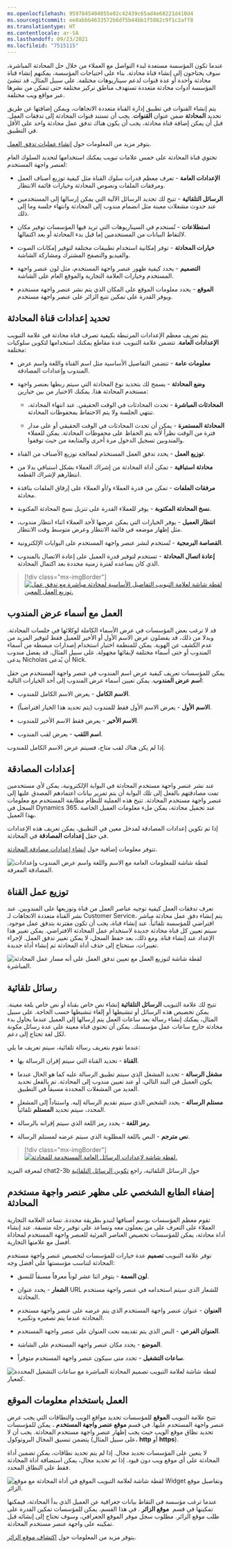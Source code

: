```yaml
---
ms.openlocfilehash: 9597845404055e02c42439c65ad4e68221d410d4
ms.sourcegitcommit: ee8abbb4633572b6df5b44bb1f5862c9f1c2aff8
ms.translationtype: HT
ms.contentlocale: ar-SA
ms.lasthandoff: 09/23/2021
ms.locfileid: "7515115"
---
```

عندما تكون المؤسسة مستعدة لبدء التواصل مع العملاء من خلال حل المحادثة المباشرة، سوف يحتاجون إلى إنشاء قناة محادثة. بناء على احتياجات المؤسسة، يمكنهم إنشاء قناة محادثة واحدة أو عدة قنوات لدعم سيناريوهات مختلفة. على سبيل المثال، قد تنشئ المؤسسة أدوات محادثة متعددة تستهدف مناطق تركيز مختلفة حتى تتمكن من نشرها عبر مواقع ويب مختلفة.  

يتم إنشاء القنوات في تطبيق إدارة القناة متعددة الاتجاهات، ويمكن إضافتها عن طريق تحديد **المحادثة** ضمن عنوان **القنوات**.  يجب أن تستند قنوات المحادثة إلى تدفقات العمل. قبل أن يمكن إضافة قناة محادثة، يجب أن يكون هناك تدفق عمل محادثة واحد على الأقل في التطبيق.  

يتوفر مزيد من المعلومات حول [إنشاء عمليات تدفق العمل](/dynamics365/omnichannel/administrator/work-streams-introduction?azure-portal=true#create-a-work-stream/). 

تحتوي قناة المحادثة على خمس علامات تبويب يمكنك استخدامها لتحديد السلوك العام لعنصر واجهة المستخدم:

-   **الإعدادات العامة** - تعرف معظم قدرات سلوك القناة مثل كيفية توزيع أصناف العمل ومرفقات الملفات ونصوص المحادثة وخيارات قائمة الانتظار.

-   **الرسائل التلقائية** - تتيح لك تحديد الرسائل الآلية التي يمكن إرسالها إلى المستخدمين عند حدوث مشغلات معينة مثل انضمام مندوب إلى المحادثة وانتهاء جلسة وما إلى ذلك.  

-   **استطلاعات** - تُستخدم في السيناريوهات التي تريد فيها المؤسسات توفير مكان لالتقاط البيانات من المستخدمين إما قبل بدء المحادثة أو بعد اكتمالها.

-   **خيارات المحادثة** - توفر إمكانية استخدام تطبيقات مختلفة لتوفير إمكانات الصوت والفيديو والتصفح المشترك ومشاركة الشاشة. 

-   **التصميم** - يحدد كيفية ظهور عنصر واجهة المستخدم، مثل لون عنصر واجهة المستخدم وخيارات العلامة التجارية والموقع العام على الشاشة. 

-   **الموقع** - يحدد معلومات الموقع على المكان الذي يتم نشر عنصر واجهة مستخدم ويوفر القدرة على تمكين تتبع الزائر على عنصر واجهة مستخدم.

## <a name="define-chat-channel-settings"></a>تحديد إعدادات قناة المحادثة

يتم تعريف معظم الإعدادات المرتبطة بكيفية تصرف قناة محادثة في علامة التبويب **الإعدادات العامة**. تتضمن علامة التبويب عدة مقاطع يمكنك استخدامها لتكوين سلوكيات مختلفة:

-   **معلومات عامة** - تتضمن التفاصيل الأساسية مثل اسم القناة واللغة واسم عرض المندوب وإعدادات المصادقة.

-   **وضع المحادثة** - يسمح لك بتحديد نوع المحادثة التي سيتم ربطها بعنصر واجهة مستخدم المحادثة هذا. 
    يمكنك الاختيار من بين خيارين:

    -   **المحادثات المباشرة** - تحدث المحادثات في الوقت الحقيقي. عند انتهاء المحادثة، تنتهي الجلسة ولا يتم الاحتفاظ بمحفوظات المحادثة. 

    -   **المحادثة المستمرة** - يمكن أن تحدث المحادثات في الوقت الحقيقي أو على مدار فترة من الوقت نظراً لأنه يتم الحفاظ على محفوظات المحادثة. 
        يمكن للعملاء والمندوبين تسجيل الدخول مرة أخرى والمتابعة من حيث توقفوا. 

-   **توزيع العمل** - يحدد تدفق العمل المستخدَم لمعالجة توزيع الأصناف من القناة.

-   **محادثة استباقية** - تمكن أداة المحادثة من إشراك العملاء بشكل استباقي بدلا من انتظارهم لإشراك القطعة.

-   **مرفقات الملفات** - تمكن من قدرة العملاء و/أو العملاء على إرفاق الملفات بنافذة محادثة.

-   **نسخ المحادثة المكتوبة** - يوفر للعملاء القدرة على تنزيل نسخ المحادثة المكتوبة.

-   **انتظار العميل** - يوفر الخيارات التي يمكن عرضها لأحد العملاء اثناء انتظار مندوب، مثل إظهار موضعه في قائمة الانتظار وعرض متوسط وقت الانتظار.   

-   **القصاصة البرمجية** - تُستخدم لنشر عنصر واجهة المستخدم على البوابات الإلكترونية.

-   **إعادة اتصال المحادثة** - تستخدم لتوفير قدرة العميل على إعادة الاتصال بالمندوب الذي كان يساعده لفترة زمنية محددة بعد اكتمال المحادثة.  

> [!div class="mx-imgBorder"]
> [![لقطة شاشة لعلامة التبويب التفاصيل الأساسية لمحادثة مباشرة مع تدفق عمل توزيع العمل المعين.](../media/chat-2-1.png)](../media/chat-2-1.png#lightbox)

## <a name="work-with-agent-display-names"></a>العمل مع أسماء عرض المندوب

قد لا ترغب بعض المؤسسات في عرض الأسماء الكاملة لوكلائها في جلسات المحادثة. وبدلا من ذلك، قد يفضلون عرض الاسم الأول أو الأخير للعميل فقط لتوفير المزيد من عدم الكشف عن الهوية. يمكن للمنظمة اختيار استخدام إصدارات مبسطة من أسماء المندوب أو حتى أسماء مختلفة لإبقائها مجهولة. على سبيل المثال، قد يفضل مندوب يدعى Nicholas أن يُدعى Nick.  

يمكن للمؤسسات تعريف كيفية عرض اسم المندوب في عنصر واجهة المستخدم من حقل **اسم عرض المندوب**. يمكن تعيين أسماء عرض المندوب إلى أحد الخيارات التالية:

-   **الاسم الكامل** - يعرض الاسم الكامل للمندوب.

-   **الاسم الأول** - يعرض الاسم الأول فقط للمندوب (يتم تحديد هذا الخيار افتراضياً).

-   **الاسم الأخير** - يعرض فقط الاسم الأخير للمندوب.

-   **اسم اللقب** - يعرض لقب المندوب.

إذا لم يكن هناك لقب متاح، فسيتم عرض الاسم الكامل للمندوب.

## <a name="authentication-settings"></a>إعدادات المصادقة

عند نشر عنصر واجهة مستخدم المحادثة في البوابة الإلكترونية، يمكن لأي مستخدمين تمت مصادقتهم بالفعل إلى تلك البوابة أن يتم تمرير بيانات اعتمادهم المصدق عليها إلى عنصر واجهة مستخدم المحادثة. تتيح هذه العملية للنظام مطابقة المستخدم مع معلومات السجل في Dynamics 365. عند تحميل محادثة، يمكن ملء معلومات العميل الخاصة بهذا العميل.  

إذا تم تكوين إعدادات المصادقة لمدخل معين في التطبيق، يمكن تعريف هذه الإعدادات في حقل **إعدادات المصادقة** في المحادثة.  

تتوفر معلومات إضافية حول [إنشاء إعدادات مصادقة المحادثة](/dynamics365/omnichannel/administrator/create-chat-auth-settings/?azure-portal=true). 

![لقطة شاشة للمعلومات العامة مع الاسم واللغة واسم عرض المندوب وإعدادات المصادقة المعرفة.](../media/chat-2-2.png)

## <a name="channel-work-distribution"></a>توزيع عمل القناة

تعرف تدفقات العمل كيفية توجيه عناصر العمل من قناة وتوزيعها على المندوبين. عند نشر القناة متعددة الاتجاهات لـ Customer Service، يتم إنشاء دفق عمل محادثة مباشر افتراضي للمؤسسة تلقائياً. عند إنشاء قناة، يجب أن تكون مقترنة بتدفق عمل موجود. سيتم تعيين كل قناة محادثة جديدة لاستخدام عمل المحادثة الافتراضي. يمكن تغيير هذا الإعداد عند إنشاء قناة.
ومع ذلك، بعد حفظ السجل، لا يمكن تغيير تدفق العمل. لإجراء تغييرات، ستحتاج إلى حذف أداة المحادثة ثم إنشاء أداة جديدة.

![لقطة شاشة لتوزيع العمل مع تعيين تدفق العمل على أنه مسار عمل المحادثة المباشرة.](../media/chat-2-3.png)

## <a name="automated-messages"></a>رسائل تلقائية

تتيح لك علامة التبويب **الرسائل التلقائية** إنشاء نص خاص بقناة أو نص خاص بلغة معينة. يمكن تخصيص هذه الرسائل أو تنشيطها أو إلغاء تنشيطها حسب الحاجة. على سبيل المثال، يمكنك إنشاء رسالة بعد ساعات العمل يتم إرسالها إلى العميل عندما يحاول بدء محادثة خارج ساعات عمل مؤسستك. يمكن أن تحتوي قناة معينة على عدة رسائل مكونة لكل لغة تحتاج إلى دعم.

عندما تقوم بتعريف رسالة تلقائية، سيتم تعريف ما يلي:

-   **القناة** - تحديد القناة التي سيتم إقران الرسالة بها.

-   **مشغل الرسالة** - تحديد المشغل الذي سيتم تطبيق الرسالة عليه كما هو الحال عندما يكون العميل في البند التالي، أو عند تعيين مندوب إلى المحادثة. تم بالفعل تحديد العديد من المشغلات المحددة مسبقاً في التطبيق.

-   **مستلم الرسالة** - يحدد الشخص الذي سيتم تقديم الرسالة إليه. واستناداً إلى المشغل المحدد، سيتم تحديد **المستلم** تلقائياً.  

-   **رمز اللغة** - يحدد رمز اللغة الذي سيتم إقرانه بالرسالة.  

-   **نص مترجم** - النص باللغة المطلوبة الذي سيتم عرضه لمستلم الرسالة.  

> [!div class="mx-imgBorder"]
> [![لقطة شاشة لإعدادات الرسائل العامة المستخدمة للمحادثة.](../media/chat-2-3b.png)](../media/chat-2-3b.png#lightbox)

لمعرفة المزيد chat2-3b حول الرسائل التلقائية، راجع [تكوين الرسائل التلقائية](/dynamics365/customer-service/configure-automated-message?azure-portal=true)

## <a name="personalize-a-chat-widgets-appearance"></a>إضفاء الطابع الشخصي على مظهر عنصر واجهة مستخدم المحادثة

تقوم معظم المؤسسات بوسم أصنافها لتبدو بطريقة محددة. تساعد العلامة التجارية العملاء على التعرف على من يعملون معه وتساعد على توفير رحلة متسقة. عند إنشاء أداة محادثة، يمكن للمؤسسات تخصيص العناصر المرئية للعنصر واجهة المستخدم لمحاذاة أفضل مع علامتها التجارية.  

توفر علامة التبويب **تصميم** عدة خيارات للمؤسسات لتخصيص عنصر واجهة مستخدم المحادثة لتناسب مؤسستها على أفضل وجه:

-   **لون السمة** - يتوفر اثنا عشر لوناً معرفاً مسبقاً للنسق.

-   **الشعار** - يحدد عنوان URL للشعار الذي سيتم استخدامه في عنصر واجهة مستخدم المحادثة.

-   **العنوان** - عنوان عنصر واجهة المستخدم الذي يتم عرضه على عنصر واجهة مستخدم المحادثة عندما يتم تصغيره وتكبيره.

-   **العنوان الفرعي** - النص الذي يتم تقديمه تحت العنوان على عنصر واجهة المستخدم.

-   **الموضع** - يحدد مكان عنصر واجهة المستخدم على الشاشة.

-   **ساعات التشغيل** - تحدد متى سيكون عنصر واجهة المستخدم متوفراً.

![لقطة شاشة لعلامة التبويب تصميم المحادثة المباشرة مع ساعات التشغيل المحددة كمعيار.](../media/chat-2-4.png)

## <a name="work-with-location-information"></a>‏‫العمل باستخدام معلومات الموقع

تتيح علامة التبويب **الموقع** للمؤسسات تحديد مواقع الويب والنطاقات التي يجب عرض عنصر واجهة المستخدم عليها. في قسم **موقع عنصر واجهة المستخدم** ، يمكن للمؤسسات تحديد نطاق موقع الويب حيث يجب إظهار عنصر واجهة مستخدم المحادثة. يجب أن لا يتضمن تنسيق المجال البروتوكول (على سبيل المثال، **http** أو **https**).

لا يتعين على المؤسسات تحديد مجال. إذا لم يتم تحديد نطاقات، يمكن تضمين أداة المحادثة على أي موقع ويب دون قيود. إذا تم تحديد مجال، يمكن استضافة أداة المحادثة فقط على النطاق المحدد.

![لقطة شاشة لعلامة التبويب الموقع في أداة المحادثة مع موقع Widget وتفاصيل موقع الزائر.](../media/chat-2-5.png)

عندما ترغب مؤسسة في التقاط بيانات جغرافية عن العميل الذي بدأ المحادثة، فيمكنها تمكينها في قسم  **موقع الزائر** . في هذا القسم، يمكن للمؤسسات تمكين القدرة على طلب موقع الزائر. مطلوب سجل موفر الموقع الجغرافي، وسوف تحتاج إلى إنشائه قبل تمكينه على واجهة عنصر مستخدم المحادثة.

يتوفر مزيد من المعلومات حول [اكتشاف موقع الزائر](/dynamics365/omnichannel/administrator/geo-location-provider/?azure-portal=true).
